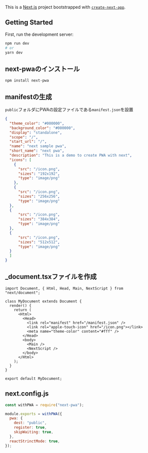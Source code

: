 This is a [Next.js](https://nextjs.org/) project bootstrapped with [`create-next-app`](https://github.com/vercel/next.js/tree/canary/packages/create-next-app).

## Getting Started

First, run the development server:

```bash
npm run dev
# or
yarn dev
```

## next-pwaのインストール
```
npm install next-pwa
```

## manifestの生成
`public`フォルダにPWAの設定ファイルである`manifest.json`を設置

```manifest.json
{
  "theme_color": "#000000",
  "background_color": "#000000",
  "display": "standalone",
  "scope": "/",
  "start_url": "/",
  "name": "next sample pwa",
  "short_name": "next pwa",
  "description": "This is a demo to create PWA with next",
  "icons": [
    {
      "src": "/icon.png",
      "sizes": "192x192",
      "type": "image/png"
    },
    {
      "src": "/icon.png",
      "sizes": "256x256",
      "type": "image/png"
  },
  {
      "src": "/icon.png",
      "sizes": "384x384",
      "type": "image/png"
  },
  {
      "src": "/icon.png",
      "sizes": "512x512",
      "type": "image/png"
  }
  ]
}
```

## _document.tsxファイルを作成

``` _document.tsx
import Document, { Html, Head, Main, NextScript } from "next/document";

class MyDocument extends Document {
  render() {
    return (
      <Html>
        <Head>
          <link rel="manifest" href="/manifest.json" />
          <link rel="apple-touch-icon" href="/icon.png"></link>
          <meta name="theme-color" content="#fff" />
        </Head>
        <body>
          <Main />
          <NextScript />
        </body>
      </Html>
    );
  }
}

export default MyDocument;
```

## next.config.js
``` next.config.js
const withPWA = require("next-pwa");

module.exports = withPWA({
  pwa: {
    dest: "public",
    register: true,
    skipWaiting: true,
  },
  reactStrinctMode: true,
});
```


